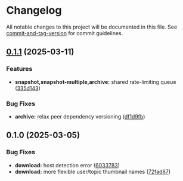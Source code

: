 # Changelog

All notable changes to this project will be documented in this file. See [commit-and-tag-version](https://github.com/absolute-version/commit-and-tag-version) for commit guidelines.

## [0.1.1](https://github.com/groton-school/myschoolapp-reporting/compare/archive/0.1.0...archive/0.1.1) (2025-03-11)


### Features

* **snapshot,snapshot-multiple,archive:** shared rate-limiting queue ([335d143](https://github.com/groton-school/myschoolapp-reporting/commit/335d143b8a22fcd28964c30a09bd821dc544cdf7))


### Bug Fixes

* **archive:** relax peer dependency versioning ([df1d9fb](https://github.com/groton-school/myschoolapp-reporting/commit/df1d9fba855c7e2f6aef01c8dee4fa1eab6b8264))

## 0.1.0 (2025-03-05)


### Bug Fixes

* **download:** host detection error ([6033783](https://github.com/battis/myschoolapp-reporting/commit/6033783c07cc887ea1bbae0e19a07947fa97af7c))
* **download:** more flexible user/topic thumbnail names ([72fad87](https://github.com/battis/myschoolapp-reporting/commit/72fad87f8c7e4f158794dcc76d86cfd5c87860f2))
